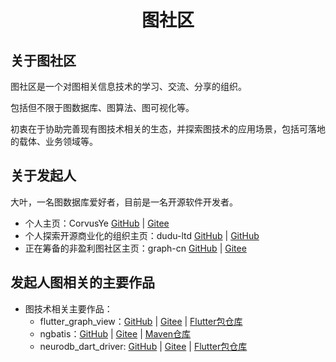 <h1 align=center>图社区</h1>

## 关于图社区
图社区是一个对图相关信息技术的学习、交流、分享的组织。

包括但不限于图数据库、图算法、图可视化等。

初衷在于协助完善现有图技术相关的生态，并探索图技术的应用场景，包括可落地的载体、业务领域等。

## 关于发起人
大叶，一名图数据库爱好者，目前是一名开源软件开发者。
- 个人主页：CorvusYe [GitHub](https://github.com/CorvusYe) | [Gitee](https://gitee.com/CorvusYe)
- 个人探索开源商业化的组织主页：dudu-ltd [GitHub](https://github.com/dudu-ltd) | [GitHub](https://gitee.com/dudu-ltd)
- 正在筹备的非盈利图社区主页：graph-cn [GitHub](https://github.com/graph-cn) | [Gitee](https://gitee.com/graph-cn)

## 发起人图相关的主要作品
- 图技术相关主要作品：
  - flutter_graph_view：[GitHub](https://github.com/dudu-ltd/flutter_graph_view) | [Gitee](https://gitee.com/dudu-ltd/flutter_graph_view) | [Flutter包仓库](https://pub.flutter-io.cn/packages/flutter_graph_view)
  - ngbatis：[GitHub](https://github.com/nebula-contrib/ngbatis) | [Gitee](https://gitee.com/CorvusYe/ngbatis) | [Maven仓库](https://central.sonatype.com/artifact/org.nebula-contrib/ngbatis)
  - neurodb_dart_driver: [GitHub](https://github.com/dudu-ltd/neurodb_dart_driver) | [Gitee](https://gitee.com/dudu-ltd/neurodb_dart_driver) | [Flutter包仓库](https://pub.flutter-io.cn/packages/neurodb_dart_driver)
